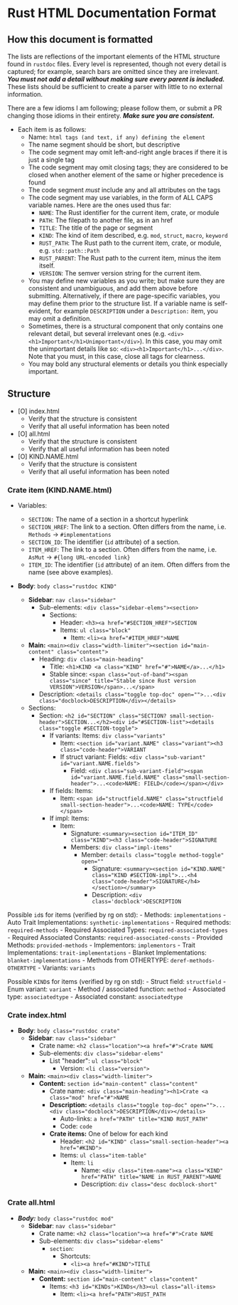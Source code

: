 # Rust HTML Documentation Format

## How this document is formatted

The lists are reflections of the important elements of the HTML structure found in `rustdoc` files. Every level is represented, though not every detail is captured; for example, search bars are omitted since they are irrelevant. ***You must not add a detail without making sure every parent is included.*** These lists should be sufficient to create a parser with little to no external information.

There are a few idioms I am following; please follow them, or submit a PR changing those idioms in their entirety. ***Make sure you are consistent.***

- Each item is as follows:
    - Name: `html tags (and text, if any) defining the element`
    - The name segment should be short, but descriptive
    - The code segment may omit left-and-right angle braces if there it is just a single tag
    - The code segment may omit closing tags; they are considered to be closed when another element of the same or higher precedence is found
    - The code segment *must* include any and all attributes on the tags
    - The code segment may use variables, in the form of ALL CAPS variable names. Here are the ones used thus far:
        - `NAME`: The Rust identifier for the current item, crate, or module
        - `PATH`: The filepath to another file, as in an href
        - `TITLE`: The title of the page or segment
        - `KIND`: The kind of item described, e.g. `mod`, `struct`, `macro`, `keyword`
        - `RUST_PATH`: The Rust path to the current item, crate, or module, e.g. `std::path::Path`
        - `RUST_PARENT`: The Rust path to the current item, minus the item itself.
        - `VERSION`: The semver version string for the current item.
    - You may define new variables as you write; but make sure they are consistent and unambiguous, and add them above before submitting. Alternatively, if there are page-specific variables, you may define them prior to the structure list. If a variable name is self-evident, for example `DESCRIPTION` under a `Description:` item, you may omit a definition.
    - Sometimes, there is a structural component that only contains one relevant detail, but several irrelevant ones (e.g. `<div><h1>Important</h1>Unimportant</div>`). In this case, you may omit the unimportant details like so: `<div><h1>Important</h1>...</div>`. Note that you must, in this case, close all tags for clearness.
    - You may bold any structural elements or details you think especially important.

## Structure

- [O] index.html
    - Verify that the structure is consistent
    - Verify that all useful information has been noted
- [O] all.html
    - Verify that the structure is consistent
    - Verify that all useful information has been noted
- [O] KIND.NAME.html
    - Verify that the structure is consistent
    - Verify that all useful information has been noted

### Crate item (KIND.NAME.html)

- Variables:
    - `SECTION:` The name of a section in a shortcut hyperlink
    - `SECTION_HREF`: The link to a section. Often differs from the name, i.e. `Methods` -> `#implementations`
    - `SECTION_ID`: The identifier (`id` attribute) of a section.
    - `ITEM_HREF`: The link to a section. Often differs from the name, i.e. `AsMut` -> `#{long URL-encoded link}`
    - `ITEM_ID`: The identifier (`id` attribute) of an item. Often differs from the name (see above examples).

- **Body**: `body class="rustdoc KIND"`
    - **Sidebar**: `nav class="sidebar"`
        - Sub-elements: `<div class="sidebar-elems"><section>`
            - Sections:
                - Header: `<h3><a href="#SECTION_HREF">SECTION`
                - Items: `ul class="block"`
                    - Item: `<li><a href="#ITEM_HREF">NAME`
    - **Main:** `<main><div class="width-limiter"><section id="main-content" class="content">`
        - Heading: `div class="main-heading"`
            - Title: `<h1>KIND <a class="KIND" href="#">NAME</a>...</h1>`
            - Stable since: `<span class="out-of-band"><span class="since" title="Stable since Rust version VERSION">VERSION</span>...</span>`
        - Description: `<details class="toggle top-doc" open="">...<div class="docblock>DESCRIPTION</div></details>`
    - Sections:
        - Section: `<h2 id="SECTION" class="SECTION? small-section-header">SECTION...</h2><div id="#SECTION-list"><details class="toggle #SECTION-toggle">`
            - If variants: Items: `div class="variants"`
                - Item: `<section id="variant.NAME" class="variant"><h3 class="code-header">VARIANT`
                - If struct variant: Fields: `<div class="sub-variant" id="variant.NAME.fields">`
                    - Field: `<div class="sub-variant-field"><span id="variant.NAME.field.NAME" class="small-section-header">...<code>NAME: FIELD</code></span></div>`
            - If fields: Items:
                - Item: `<span id="structfield.NAME" class="structfield small-section-header">...<code>NAME: TYPE</code></span>`
            - If impl: Items:
                - Item:
                    - Signature: `<summary><section id="ITEM_ID" class="KIND"><h3 class="code-header">SIGNATURE`
                    - Members: `div class="impl-items"`
                        - Member: `details class="toggle method-toggle" open=""`
                            - Signature: `<summary><section id="KIND.NAME" class="KIND #SECTION-impl">...<h4 class="code-header">SIGNATURE</h4></section></summary>`
                            - Description: `<div class='docblock'>DESCRIPTION`

Possible `id`s for items (verified by rg on std):
    - Methods: `implementations`
    - Auto Trait Implementations: `synthetic-implementations`
    - Required methods: `required-methods`
    - Required Associated Types: `required-associated-types`
    - Required Associated Constants: `required-associated-consts`
    - Provided Methods: `provided-methods`
    - Implementors: `implementors`
    - Trait Implementations: `trait-implementations`
    - Blanket Implementations: `blanket-implementations`
    - Methods from OTHERTYPE: `deref-methods-OTHERTYPE`
    - Variants: `variants`

Possible `KIND`s for items (verified by rg on std):
    - Struct field: `structfield`
    - Enum variant: `variant`
    - Method / associated function: `method`
    - Associated type: `associatedtype`
    - Associated constant: `associatedtype`

### Crate index.html

- **Body**: `body class="rustdoc crate"`
    - **Sidebar**: `nav class="sidebar"`
        - Crate name: `<h2 class="location"><a href="#">Crate NAME`
        - Sub-elements: `div class="sidebar-elems"`
            - List "header": `ul class="block"`
                - Version: `<li class="version">`
    - **Main:** `<main><div class="width-limiter">`
        - **Content:** `section id="main-content" class="content"`
            - Crate name: `<div class="main-heading"><h1>Crate <a class="mod" href="#">NAME`
            - **Description:** `<details class="toggle top-doc" open="">...<div class="docblock">DESCRIPTION</div></details>`
                - Auto-links: `a href="PATH" title="KIND RUST_PATH"`
                - Code: `code`
            - **Crate items:** One of below for each kind
                - Header: `<h2 id="KIND" class="small-section-header"><a href="#KIND">`
                - Items: `ul class="item-table"`
                    - Item: `li`
                        - Name: `<div class="item-name"><a class="KIND" href="PATH" title="NAME in RUST_PARENT">NAME`
                        - Description: `div class="desc docblock-short"`

### Crate all.html

- ***Body:*** `body class="rustdoc mod"`
    - **Sidebar**: `nav class="sidebar"`
        - Crate name: `<h2 class="location"><a href="#">Crate NAME`
        - Sub-elements: `div class="sidebar-elems"`
            - `section`:
                - Shortcuts:
                    - `<li><a href="#KIND">TITLE`
    - **Main:** `<main><div class="width-limiter">`
        - **Content:** `section id="main-content" class="content"`
            - Items: `<h3 id="KINDs">KINDs</h3><ul class="all-items>`
                - Item: `<li><a href="PATH">RUST_PATH`


